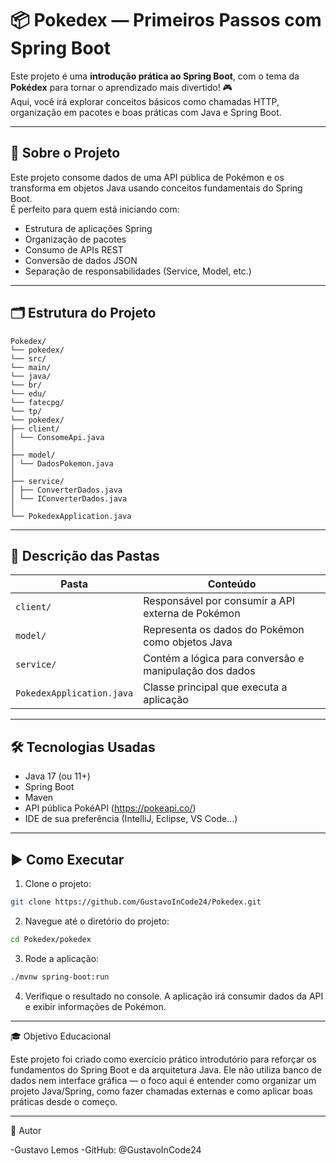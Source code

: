# 📦 Pokedex — Primeiros Passos com Spring Boot

Este projeto é uma **introdução prática ao Spring Boot**, com o tema da **Pokédex** para tornar o aprendizado mais divertido! 🎮  
Aqui, você irá explorar conceitos básicos como chamadas HTTP, organização em pacotes e boas práticas com Java e Spring Boot.

---

## 🚀 Sobre o Projeto

Este projeto consome dados de uma API pública de Pokémon e os transforma em objetos Java usando conceitos fundamentais do Spring Boot.  
É perfeito para quem está iniciando com:

- Estrutura de aplicações Spring
- Organização de pacotes
- Consumo de APIs REST
- Conversão de dados JSON
- Separação de responsabilidades (Service, Model, etc.)

---

## 🗂️ Estrutura do Projeto

```
Pokedex/
└── pokedex/
└── src/
└── main/
└── java/
└── br/
└── edu/
└── fatecpg/
└── tp/
└── pokedex/
├── client/
│ └── ConsomeApi.java
│
├── model/
│ └── DadosPokemon.java
│
├── service/
│ ├── ConverterDados.java
│ └── IConverterDados.java
│
└── PokedexApplication.java

```

---

## 📁 Descrição das Pastas

| Pasta        | Conteúdo                                                 |
|--------------|----------------------------------------------------------|
| `client/`    | Responsável por consumir a API externa de Pokémon        |
| `model/`     | Representa os dados do Pokémon como objetos Java         |
| `service/`   | Contém a lógica para conversão e manipulação dos dados   |
| `PokedexApplication.java` | Classe principal que executa a aplicação     |

---

## 🛠️ Tecnologias Usadas

- Java 17 (ou 11+)
- Spring Boot
- Maven
- API pública PokéAPI (https://pokeapi.co/)
- IDE de sua preferência (IntelliJ, Eclipse, VS Code...)

---

## ▶️ Como Executar

1. Clone o projeto:

```bash
git clone https://github.com/GustavoInCode24/Pokedex.git
```
2. Navegue até o diretório do projeto:
```bash
cd Pokedex/pokedex
```
3. Rode a aplicação:
```bash
./mvnw spring-boot:run
```
4. Verifique o resultado no console. A aplicação irá consumir dados da API e exibir informações de Pokémon.

---
🎓 Objetivo Educacional

Este projeto foi criado como exercício prático introdutório para reforçar os fundamentos do Spring Boot e da arquitetura Java.
Ele não utiliza banco de dados nem interface gráfica — o foco aqui é entender como organizar um projeto Java/Spring, como fazer chamadas externas e como aplicar boas práticas desde o começo.

---

👤 Autor

-Gustavo Lemos
-GitHub: @GustavoInCode24

   
